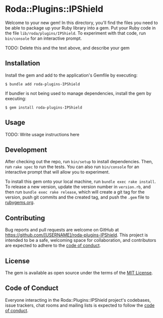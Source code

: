 # Roda::Plugins::IPShield

Welcome to your new gem! In this directory, you'll find the files you need to be able to package up your Ruby library into a gem. Put your Ruby code in the file `lib/roda/plugins/IPShield`. To experiment with that code, run `bin/console` for an interactive prompt.

TODO: Delete this and the text above, and describe your gem

## Installation

Install the gem and add to the application's Gemfile by executing:

    $ bundle add roda-plugins-IPShield

If bundler is not being used to manage dependencies, install the gem by executing:

    $ gem install roda-plugins-IPShield

## Usage

TODO: Write usage instructions here

## Development

After checking out the repo, run `bin/setup` to install dependencies. Then, run `rake spec` to run the tests. You can also run `bin/console` for an interactive prompt that will allow you to experiment.

To install this gem onto your local machine, run `bundle exec rake install`. To release a new version, update the version number in `version.rb`, and then run `bundle exec rake release`, which will create a git tag for the version, push git commits and the created tag, and push the `.gem` file to [rubygems.org](https://rubygems.org).

## Contributing

Bug reports and pull requests are welcome on GitHub at https://github.com/[USERNAME]/roda-plugins-IPShield. This project is intended to be a safe, welcoming space for collaboration, and contributors are expected to adhere to the [code of conduct](https://github.com/[USERNAME]/roda-plugins-IPShield/blob/main/CODE_OF_CONDUCT.md).

## License

The gem is available as open source under the terms of the [MIT License](https://opensource.org/licenses/MIT).

## Code of Conduct

Everyone interacting in the Roda::Plugins::IPShield project's codebases, issue trackers, chat rooms and mailing lists is expected to follow the [code of conduct](https://github.com/[USERNAME]/roda-plugins-IPShield/blob/main/CODE_OF_CONDUCT.md).
